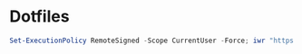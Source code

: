 # Dotfiles

```powershell
Set-ExecutionPolicy RemoteSigned -Scope CurrentUser -Force; iwr "https://stian.link/init" -Outfile bootstrap.ps1; ./bootstrap.ps1
```